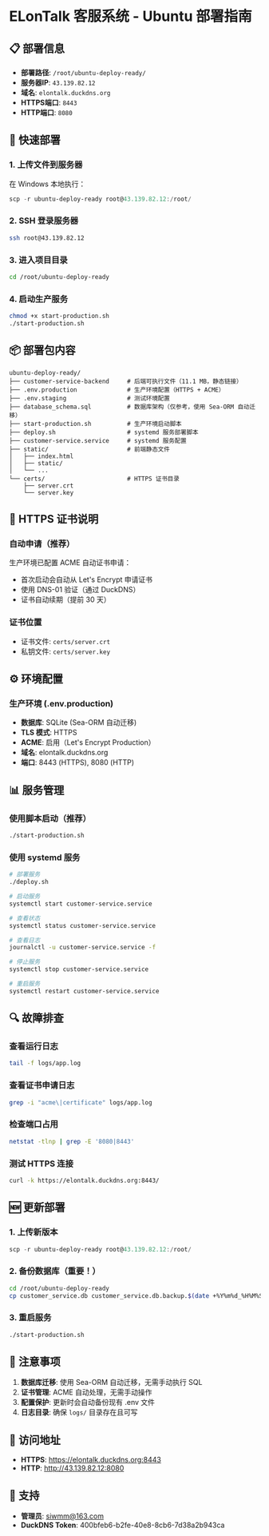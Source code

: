 # ELonTalk 客服系统 - Ubuntu 部署指南

## 📋 部署信息

- **部署路径**: `/root/ubuntu-deploy-ready/`
- **服务器IP**: `43.139.82.12`
- **域名**: `elontalk.duckdns.org`
- **HTTPS端口**: `8443`
- **HTTP端口**: `8080`

## 🚀 快速部署

### 1. 上传文件到服务器

在 Windows 本地执行：
```powershell
scp -r ubuntu-deploy-ready root@43.139.82.12:/root/
```

### 2. SSH 登录服务器

```bash
ssh root@43.139.82.12
```

### 3. 进入项目目录

```bash
cd /root/ubuntu-deploy-ready
```

### 4. 启动生产服务

```bash
chmod +x start-production.sh
./start-production.sh
```

## 📦 部署包内容

```
ubuntu-deploy-ready/
├── customer-service-backend     # 后端可执行文件（11.1 MB，静态链接）
├── .env.production              # 生产环境配置（HTTPS + ACME）
├── .env.staging                 # 测试环境配置
├── database_schema.sql          # 数据库架构（仅参考，使用 Sea-ORM 自动迁移）
├── start-production.sh          # 生产环境启动脚本
├── deploy.sh                    # systemd 服务部署脚本
├── customer-service.service     # systemd 服务配置
├── static/                      # 前端静态文件
│   ├── index.html
│   ├── static/
│   └── ...
└── certs/                       # HTTPS 证书目录
    ├── server.crt
    └── server.key
```

## 🔐 HTTPS 证书说明

### 自动申请（推荐）

生产环境已配置 ACME 自动证书申请：
- 首次启动会自动从 Let's Encrypt 申请证书
- 使用 DNS-01 验证（通过 DuckDNS）
- 证书自动续期（提前 30 天）

### 证书位置

- 证书文件: `certs/server.crt`
- 私钥文件: `certs/server.key`

## ⚙️ 环境配置

### 生产环境 (.env.production)

- **数据库**: SQLite (Sea-ORM 自动迁移)
- **TLS 模式**: HTTPS
- **ACME**: 启用（Let's Encrypt Production）
- **域名**: elontalk.duckdns.org
- **端口**: 8443 (HTTPS), 8080 (HTTP)

## 📊 服务管理

### 使用脚本启动（推荐）

```bash
./start-production.sh
```

### 使用 systemd 服务

```bash
# 部署服务
./deploy.sh

# 启动服务
systemctl start customer-service.service

# 查看状态
systemctl status customer-service.service

# 查看日志
journalctl -u customer-service.service -f

# 停止服务
systemctl stop customer-service.service

# 重启服务
systemctl restart customer-service.service
```

## 🔍 故障排查

### 查看运行日志

```bash
tail -f logs/app.log
```

### 查看证书申请日志

```bash
grep -i "acme\|certificate" logs/app.log
```

### 检查端口占用

```bash
netstat -tlnp | grep -E '8080|8443'
```

### 测试 HTTPS 连接

```bash
curl -k https://elontalk.duckdns.org:8443/
```

## 🆕 更新部署

### 1. 上传新版本

```powershell
scp -r ubuntu-deploy-ready root@43.139.82.12:/root/
```

### 2. 备份数据库（重要！）

```bash
cd /root/ubuntu-deploy-ready
cp customer_service.db customer_service.db.backup.$(date +%Y%m%d_%H%M%S)
```

### 3. 重启服务

```bash
./start-production.sh
```

## 📝 注意事项

1. **数据库迁移**: 使用 Sea-ORM 自动迁移，无需手动执行 SQL
2. **证书管理**: ACME 自动处理，无需手动操作
3. **配置保护**: 更新时会自动备份现有 .env 文件
4. **日志目录**: 确保 `logs/` 目录存在且可写

## 🔗 访问地址

- **HTTPS**: https://elontalk.duckdns.org:8443
- **HTTP**: http://43.139.82.12:8080

## 📧 支持

- **管理员**: siwmm@163.com
- **DuckDNS Token**: 400bfeb6-b2fe-40e8-8cb6-7d38a2b943ca
